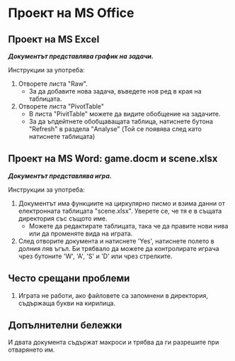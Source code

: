 # Проект на MS Office #

## Проект на MS Excel ##

***Документът представлява график на задачи.***

Инструкции за употреба:
1. Отворете листa "Raw".
    * За да добавите нова задача, въведете нов ред в края на таблицата.
2. Отворете листа "PivotTable"
    * В листа "PivitTable" можете да видите обобщение на задачите.
    * За да ъпдейтнете обобщаващата таблица, натиснете бутона "Refresh" в раздела "Analyse" (Той се появява след като натиснете таблицата) 

## Проект на MS Word: game.docm и scene.xlsx ##

***Документът представлява игра.***

Инструкции за употреба: 
1. Документът има функциите на циркулярно писмо и взима данни от електронната таблицата "scene.xlsx". Уверете се, че тя е в същата директория със същото име.
    * Можете да редактирате таблицата, така че да правите нови нива или да променяте вида на играта.
2. След отворите документа и натиснете 'Yes', натиснете полето в долния ляв ъгъл. Би трябвало да можете да контролирате играча чрез бутоните 'W', 'A', 'S' и 'D' или чрез стрелките.
	
## Често срещани проблеми ##
1. Играта не работи, ако файловете са запомнени в директория, съдържаща букви на кирилица.
 
## Допълнителни бележки ##
И двата документа съдържат макроси и трябва да ги разрешите при отварянето им.
